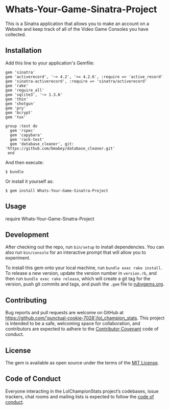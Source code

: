 # Whats-Your-Game-Sinatra-Project

This is a Sinatra application that allows you to make an account on a Website and keep track of all of the Video Game Consoles you have collected. 

## Installation



Add this line to your application's Gemfile:

```
gem 'sinatra'
gem 'activerecord', '~> 4.2', '>= 4.2.6', :require => 'active_record'
gem 'sinatra-activerecord', :require => 'sinatra/activerecord'
gem 'rake'
gem 'require_all'
gem 'sqlite3', '~> 1.3.6'
gem 'thin'
gem 'shotgun'
gem 'pry'
gem 'bcrypt'
gem 'tux'

group :test do
  gem 'rspec'
  gem 'capybara'
  gem 'rack-test'
  gem 'database_cleaner', git: 'https://github.com/bmabey/database_cleaner.git'
 end
```

And then execute:

    $ bundle

Or install it yourself as:

    $ gem install Whats-Your-Game-Sinatra-Project

## Usage

require Whats-Your-Game-Sinatra-Project

## Development

After checking out the repo, run `bin/setup` to install dependencies. You can also run `bin/console` for an interactive prompt that will allow you to experiment.

To install this gem onto your local machine, run `bundle exec rake install`. To release a new version, update the version number in `version.rb`, and then run `bundle exec rake release`, which will create a git tag for the version, push git commits and tags, and push the `.gem` file to [rubygems.org](https://rubygems.org).

## Contributing

Bug reports and pull requests are welcome on GitHub at https://github.com/'punctual-cookie-7028'/lol_champion_stats. This project is intended to be a safe, welcoming space for collaboration, and contributors are expected to adhere to the [Contributor Covenant](http://contributor-covenant.org) code of conduct.

## License

The gem is available as open source under the terms of the [MIT License](https://opensource.org/licenses/MIT).

## Code of Conduct

Everyone interacting in the LolChampionStats project’s codebases, issue trackers, chat rooms and mailing lists is expected to follow the [code of conduct](https://github.com/'punctual-cookie-7028'/Whats-Your-Game-Sinatra-Project/blob/master/CODE_OF_CONDUCT.md).
